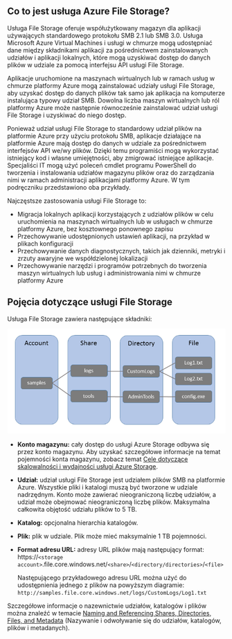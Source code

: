 ## Co to jest usługa Azure File Storage?
Usługa File Storage oferuje współużytkowany magazyn dla aplikacji używających standardowego protokołu SMB 2.1 lub SMB 3.0. Usługa Microsoft Azure Virtual Machines i usługi w chmurze mogą udostępniać dane między składnikami aplikacji za pośrednictwem zainstalowanych udziałów i aplikacji lokalnych, które mogą uzyskiwać dostęp do danych plików w udziale za pomocą interfejsu API usługi File Storage.

Aplikacje uruchomione na maszynach wirtualnych lub w ramach usług w chmurze platformy Azure mogą zainstalować udziały usługi File Storage, aby uzyskać dostęp do danych plików tak samo jak aplikacja na komputerze instalująca typowy udział SMB. Dowolna liczba maszyn wirtualnych lub ról platformy Azure może następnie równocześnie zainstalować udział usługi File Storage i uzyskiwać do niego dostęp.

Ponieważ udział usługi File Storage to standardowy udział plików na platformie Azure przy użyciu protokołu SMB, aplikacje działające na platformie Azure mają dostęp do danych w udziale za pośrednictwem interfejsów API we/wy plików. Dzięki temu programiści mogą wykorzystać istniejący kod i własne umiejętności, aby zmigrować istniejące aplikacje. Specjaliści IT mogą użyć poleceń cmdlet programu PowerShell do tworzenia i instalowania udziałów magazynu plików oraz do zarządzania nimi w ramach administracji aplikacjami platformy Azure. W tym podręczniku przedstawiono oba przykłady.

Najczęstsze zastosowania usługi File Storage to:

* Migracja lokalnych aplikacji korzystających z udziałów plików w celu uruchomienia na maszynach wirtualnych lub w usługach w chmurze platformy Azure, bez kosztownego ponownego zapisu
* Przechowywanie udostępnionych ustawień aplikacji, na przykład w plikach konfiguracji
* Przechowywanie danych diagnostycznych, takich jak dzienniki, metryki i zrzuty awaryjne we współdzielonej lokalizacji 
* Przechowywanie narzędzi i programów potrzebnych do tworzenia maszyn wirtualnych lub usług i administrowania nimi w chmurze platformy Azure

## Pojęcia dotyczące usługi File Storage
Usługa File Storage zawiera następujące składniki:

![files-concepts][files-concepts]

* **Konto magazynu:** cały dostęp do usługi Azure Storage odbywa się przez konto magazynu. Aby uzyskać szczegółowe informacje na temat pojemności konta magazynu, zobacz temat [Cele dotyczące skalowalności i wydajności usługi Azure Storage](../articles/storage/storage-scalability-targets.md).
* **Udział:** udział usługi File Storage jest udziałem plików SMB na platformie Azure. 
  Wszystkie pliki i katalogi muszą być tworzone w udziale nadrzędnym. Konto może zawierać nieograniczoną liczbę udziałów, a udział może obejmować nieograniczoną liczbę plików. Maksymalna całkowita objętość udziału plików to 5 TB.
* **Katalog:** opcjonalna hierarchia katalogów. 
* **Plik:** plik w udziale. Plik może mieć maksymalnie 1 TB pojemności.
* **Format adresu URL:** adresy URL plików mają następujący format:   
  https://`<storage
  account>`.file.core.windows.net/`<share>`/`<directory/directories>`/`<file>`  
  
  Następującego przykładowego adresu URL można użyć do udostępnienia jednego z plików na powyższym diagramie:  
  `http://samples.file.core.windows.net/logs/CustomLogs/Log1.txt`

Szczegółowe informacje o nazewnictwie udziałów, katalogów i plików można znaleźć w temacie [Naming and Referencing Shares, Directories, Files, and Metadata](http://msdn.microsoft.com/library/azure/dn167011.aspx) (Nazywanie i odwoływanie się do udziałów, katalogów, plików i metadanych).

[files-concepts]: ./media/storage-file-concepts-include/files-concepts.png

<!--HONumber=Sep16_HO3-->


